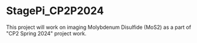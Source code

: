 # StagePi_CP2P2024
This project will work on imaging Molybdenum Disulfide (MoS2) as a part of "CP2 Spring 2024" project work.